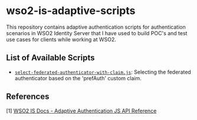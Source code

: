 # wso2-is-adaptive-scripts
This repository contains adaptive authentication scripts for authentication scenarios in WSO2 Identity Server that I have used to build POC's and test use cases for clients while working at WSO2.

## List of Available Scripts
- [`select-federated-authenticator-with-claim.js`](https://github.com/adeesha-savinda/wso2-is-adaptive-scripts/blob/main/select-federated-authenticator-with-claim.js): Selecting the federated authenticator based on the 'prefAuth' custom claim.

## References
[1] [WSO2 IS Docs - Adaptive Authentication JS API Reference](https://is.docs.wso2.com/en/latest/references/adaptive-authentication-js-api-reference/)
